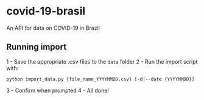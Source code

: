 # covid-19-brasil
An API for data on COVID-19 in Brazil

## Running import

1 - Save the appropriate .csv files to the `data` folder
2 - Run the import script with:
```
python import_data.py {file_name_YYYYMMDD.csv} [-d|--date {YYYYMMDD}]
```
3 - Confirm when prompted
4 - All done!

